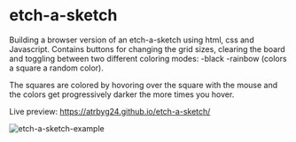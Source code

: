# etch-a-sketch
Building a browser version of an etch-a-sketch using html, css and Javascript.
Contains buttons for changing the grid sizes, clearing the board and toggling between two different coloring modes:
-black
-rainbow (colors a square a random color).

The squares are colored by hovoring over the square with the mouse and the colors get progressively darker the more times you hover.

Live preview: https://atrbyg24.github.io/etch-a-sketch/

![etch-a-sketch-example]([https://github.com/atrbyg24/etch-a-sketch/blob/main/etch-a-sketch.png])
